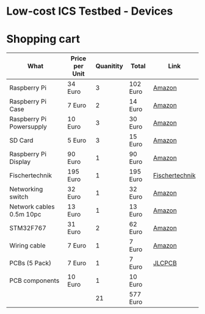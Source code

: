 # Low-cost ICS Testbed - Devices

# Shopping cart

| What                     | Price per Unit       | Quanitity | Total    | Link                              |
| -----------------------  | -------------------- | --------- | -------- | --------------------------------- |
| Raspberry Pi             |  34 Euro             |  3        | 102 Euro | [Amazon](https://amzn.to/2UMnFUS) |                      
| Raspberry Pi Case        |   7 Euro             |  2        |  14 Euro | [Amazon](https://amzn.to/2UGCybn) |
| Raspberry Pi Powersupply |  10 Euro             |  3        |  30 Euro | [Amazon](https://amzn.to/2XUZt4N) |
| SD Card                  |   5 Euro             |  3        |  15 Euro | [Amazon](https://amzn.to/2UNYC3U) |
| Raspberry Pi Display     |  90 Euro             |  1        |  90 Euro | [Amazon](https://amzn.to/2UNYC3U) |
| Fischertechnik           | 195 Euro             |  1        | 195 Euro | [Fischertechnik](https://www.fischertechnikwebshop.com/en-gb/fischertechnik-punching-machine-with-conveyor-belt-24v-dc-96785-en-gb) | 
| Networking switch        |  32 Euro             |  1        |  32 Euro | [Amazon](https://amzn.to/2ULycQf) |
| Network cables 0.5m 10pc |  13 Euro             |  1        |  13 Euro | [Amazon](https://amzn.to/2ULyLJR) |
| STM32F767                |  31 Euro             |  2        |  62 Euro | [Amazon](https://amzn.to/2ULvPgr) |
| Wiring cable             |   7 Euro             |  1        |   7 Euro | [Amazon](https://amzn.to/2ULWk5d) |
| PCBs (5 Pack)            |   7 Euro             |  1        |   7 Euro | [JLCPCB](https://jlcpcb.com/)     |
| PCB components           |  10 Euro             |  1        |  10 Euro |                                   |
|                          |                      | 21        | 577 Euro |                                   |

